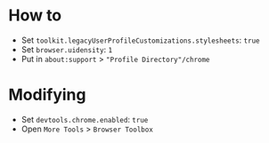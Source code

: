 # How to
- Set `toolkit.legacyUserProfileCustomizations.stylesheets`: `true`
- Set `browser.uidensity`: `1`
- Put in `about:support` > `"Profile Directory"/chrome`

# Modifying
- Set `devtools.chrome.enabled`: `true`
- Open `More Tools` > `Browser Toolbox`

